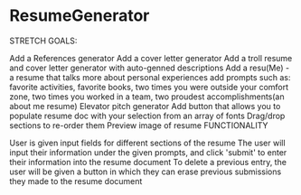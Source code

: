 # ResumeGenerator
STRETCH GOALS:

Add a References generator
Add a cover letter generator
Add a troll resume and cover letter generator with auto-genned descriptions
Add a resu(Me) - a resume that talks more about personal experiences
add prompts such as: favorite activities, favorite books, two times you were outside your comfort zone, two times you worked in a team, two proudest accomplishments(an about me resume)
Elevator pitch generator
Add button that allows you to populate resume doc with your selection from an array of fonts
Drag/drop sections to re-order them
Preview image of resume
FUNCTIONALITY

User is given input fields for different sections of the resume
The user will input their information under the given prompts, and click 'submit' to enter their information into the resume document
To delete a previous entry, the user will be given a button in which they can erase previous submissions they made to the resume document